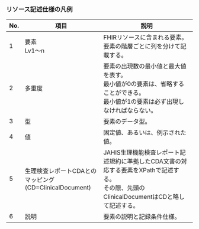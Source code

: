 ### リソース記述仕様の凡例

| No. | 項目                                       | 説明                                                                                       |
|-----|------------------------------------------|------------------------------------------------------------------------------------------|
| 1   | 要素<br/>Lv1～n                             | FHIRリソースに含まれる要素。<br/>要素の階層ごとに列を分けて記載する。                                                  |
| 2   | 多重度                                      | 要素の出現数の最小値と最大値を表す。<br/>最小値が0の要素は、省略することができる。<br/>最小値が1の要素は必ず出現しなければならない。                 |
| 3   | 型                                        | 要素のデータ型。                                                                                 |
| 4   | 値                                        | 固定値、あるいは、例示された値。                                                                         |
| 5   | 生理検査レポートCDAとのマッピング<BR>(CD=ClinicalDocument)  | JAHIS生理機能検査レポート記述規約に準拠したCDA文書の対応する要素をXPathで記述する。<br/>その際、先頭のClinicalDocumentはCDと略して記述する。 |
| 6   | 説明                                       | 要素の説明と記録条件仕様。                                                                            |
